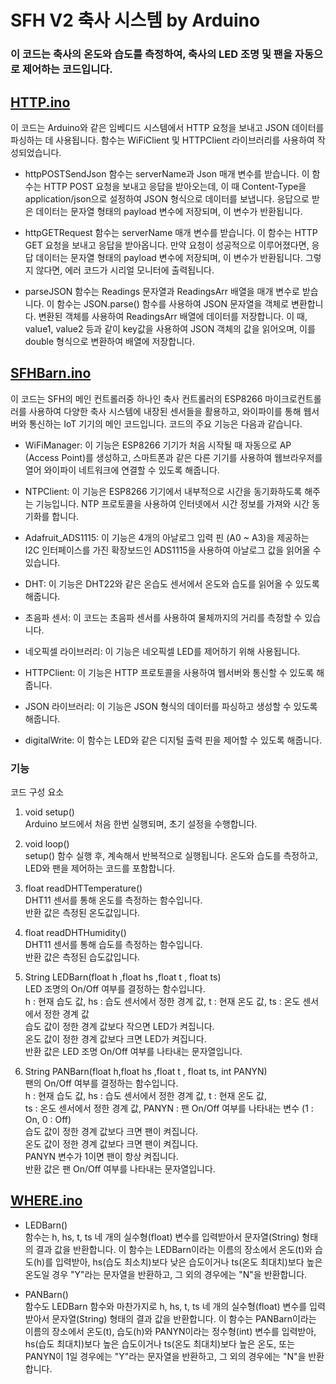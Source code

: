 # SFH V2 축사 시스템 by Arduino

### 이 코드는 축사의 온도와 습도를 측정하여, 축사의 LED 조명 및 팬을 자동으로 제어하는 코드입니다.

## [HTTP.ino](https://github.com/dev-trams/SFHbyArduino/blob/master/SFHBarn_V2/HTTP.ino)

이 코드는 Arduino와 같은 임베디드 시스템에서 HTTP 요청을 보내고 JSON 데이터를 파싱하는 데 사용됩니다. 함수는 WiFiClient 및 HTTPClient 라이브러리를 사용하여 작성되었습니다.

- httpPOSTSendJson 함수는 serverName과 Json 매개 변수를 받습니다. 이 함수는 HTTP POST 요청을 보내고 응답을 받아오는데, 이 때 Content-Type을 application/json으로 설정하여 JSON 형식으로 데이터를 보냅니다. 응답으로 받은 데이터는 문자열 형태의 payload 변수에 저장되며, 이 변수가 반환됩니다.

- httpGETRequest 함수는 serverName 매개 변수를 받습니다. 이 함수는 HTTP GET 요청을 보내고 응답을 받아옵니다. 만약 요청이 성공적으로 이루어졌다면, 응답 데이터는 문자열 형태의 payload 변수에 저장되며, 이 변수가 반환됩니다. 그렇지 않다면, 에러 코드가 시리얼 모니터에 출력됩니다.

- parseJSON 함수는 Readings 문자열과 ReadingsArr 배열을 매개 변수로 받습니다. 이 함수는 JSON.parse() 함수를 사용하여 JSON 문자열을 객체로 변환합니다. 변환된 객체를 사용하여 ReadingsArr 배열에 데이터를 저장합니다. 이 때, value1, value2 등과 같이 key값을 사용하여 JSON 객체의 값을 읽어오며, 이를 double 형식으로 변환하여 배열에 저장합니다.


## [SFHBarn.ino](https://github.com/dev-trams/SFHbyArduino/blob/master/SFHBarn_V2/SFHBarn.ino)

이 코드는 SFH의 메인 컨트롤러중 하나인 축사 컨트롤러의 ESP8266 마이크로컨트롤러를 사용하여 다양한 축사 시스템에 내장된 센서들을 활용하고, 와이파이를 통해 웹서버와 통신하는 IoT 기기의 메인 코드입니다.
코드의 주요 기능은 다음과 같습니다.

- WiFiManager: 이 기능은 ESP8266 기기가 처음 시작될 때 자동으로 AP (Access Point)를 생성하고, 스마트폰과 같은 다른 기기를 사용하여 웹브라우저를 열어 와이파이 네트워크에 연결할 수 있도록 해줍니다.

- NTPClient: 이 기능은 ESP8266 기기에서 내부적으로 시간을 동기화하도록 해주는 기능입니다. NTP 프로토콜을 사용하여 인터넷에서 시간 정보를 가져와 시간 동기화를 합니다.

- Adafruit_ADS1115: 이 기능은 4개의 아날로그 입력 핀 (A0 ~ A3)을 제공하는 I2C 인터페이스를 가진 확장보드인 ADS1115을 사용하여 아날로그 값을 읽어올 수 있습니다.

- DHT: 이 기능은 DHT22와 같은 온습도 센서에서 온도와 습도를 읽어올 수 있도록 해줍니다.

- 초음파 센서: 이 코드는 초음파 센서를 사용하여 물체까지의 거리를 측정할 수 있습니다.

- 네오픽셀 라이브러리: 이 기능은 네오픽셀 LED를 제어하기 위해 사용됩니다.

- HTTPClient: 이 기능은 HTTP 프로토콜을 사용하여 웹서버와 통신할 수 있도록 해줍니다.

- JSON 라이브러리: 이 기능은 JSON 형식의 데이터를 파싱하고 생성할 수 있도록 해줍니다.

- digitalWrite: 이 함수는 LED와 같은 디지털 출력 핀을 제어할 수 있도록 해줍니다.

### 기능

코드 구성 요소

1. void setup() <br> Arduino 보드에서 처음 한번 실행되며, 초기 설정을 수행합니다.

2. void loop() <br> setup() 함수 실행 후, 계속해서 반복적으로 실행됩니다.
온도와 습도를 측정하고, LED와 팬을 제어하는 코드를 포함합니다.

3. float readDHTTemperature() <br> DHT11 센서를 통해 온도를 측정하는 함수입니다. <br> 반환 값은 측정된 온도값입니다.

4. float readDHTHumidity() <br> DHT11 센서를 통해 습도를 측정하는 함수입니다. <br> 반환 값은 측정된 습도값입니다.

5. String LEDBarn(float h ,float hs ,float t , float ts) <br> LED 조명의 On/Off 여부를 결정하는 함수입니다. <br> h : 현재 습도 값, hs : 습도 센서에서 정한 경계 값, t : 현재 온도 값, ts : 온도 센서에서 정한 경계 값 <br> 습도 값이 정한 경계 값보다 작으면 LED가 켜집니다. <br> 온도 값이 정한 경계 값보다 크면 LED가 켜집니다. <br> 반환 값은 LED 조명 On/Off 여부를 나타내는 문자열입니다.

6. String PANBarn(float h,float hs ,float t , float ts, int PANYN) <br> 팬의 On/Off 여부를 결정하는 함수입니다. <br> h : 현재 습도 값, hs : 습도 센서에서 정한 경계 값, t : 현재 온도 값, <br> ts : 온도 센서에서 정한 경계 값, PANYN : 팬 On/Off 여부를 나타내는 변수 (1 : On, 0 : Off) <br> 습도 값이 정한 경계 값보다 크면 팬이 켜집니다. <br> 온도 값이 정한 경계 값보다 크면 팬이 켜집니다. <br> PANYN 변수가 1이면 팬이 항상 켜집니다. <br> 반환 값은 팬 On/Off 여부를 나타내는 문자열입니다.

## [WHERE.ino](https://github.com/dev-trams/SFHbyArduino/blob/master/SFHBarn_V2/WHERE.ino)

- LEDBarn() <br> 함수는 h, hs, t, ts 네 개의 실수형(float) 변수를 입력받아서 문자열(String) 형태의 결과 값을 반환합니다. 이 함수는 LEDBarn이라는 이름의 장소에서 온도(t)와 습도(h)를 입력받아, hs(습도 최소치)보다 낮은 습도이거나 ts(온도 최대치)보다 높은 온도일 경우 "Y"라는 문자열을 반환하고, 그 외의 경우에는 "N"을 반환합니다.

- PANBarn() <br> 함수도 LEDBarn 함수와 마찬가지로 h, hs, t, ts 네 개의 실수형(float) 변수를 입력받아서 문자열(String) 형태의 결과 값을 반환합니다. 이 함수는 PANBarn이라는 이름의 장소에서 온도(t), 습도(h)와 PANYN이라는 정수형(int) 변수를 입력받아, hs(습도 최대치)보다 높은 습도이거나 ts(온도 최대치)보다 높은 온도, 또는 PANYN이 1일 경우에는 "Y"라는 문자열을 반환하고, 그 외의 경우에는 "N"을 반환합니다.
